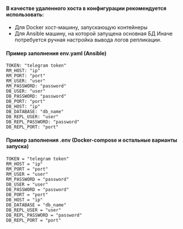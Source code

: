 #### В качестве удаленного хоста в конфигурации рекомендуется использовать:
 - Для Docker хост-машину, запускающую контейнеры
 - Для Ansible машину, на которой запущена основная БД
Иначе потребуется ручная настройка вывода логов репликации.


#### Пример заполнения env.yaml (Ansible)
```
TOKEN: "telegram token"
RM_HOST: "ip"
RM_PORT: "port"
RM_USER: "user"
RM_PASSWORD: "password"
DB_USER: "user"
DB_PASSWORD: "password"
DB_PORT: "port"
DB_HOST: "ip"
DB_DATABASE: "db_name"
DB_REPL_USER: "user"
DB_REPL_PASSWORD: "password"
DB_REPL_PORT: "port"
```

#### Пример заполнения .env (Docker-compose и остальные варианты запуска)
```
TOKEN = "telegram token"
RM_HOST = "ip"
RM_PORT = "port"
RM_USER = "user"
RM_PASSWORD = "password"
DB_USER = "user"
DB_PASSWORD = "password"
DB_PORT = "port"
DB_HOST = "ip"
DB_DATABASE = "db_name"
DB_REPL_USER = "user"
DB_REPL_PASSWORD = "password"
DB_REPL_PORT = "port"
```
